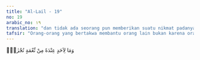 ```yaml
---
title: "Al-Lail - 19"
no: 19
arabic_no: ١٩
translation: "dan tidak ada seorang pun memberikan suatu nikmat padanya yang harus dibalasnya,"
tafsir: "Orang-orang yang bertakwa membantu orang lain bukan karena orang itu berjasa kepadanya yang karena itu ia perlu membalasnya. Ia membantu orang itu semata-mata karena mengharapkan rida dan surga Allah di akhirat."
---
```

وَمَا لِاَحَدٍ عِنْدَهٗ مِنْ نِّعْمَةٍ تُجْزٰىٓۙ